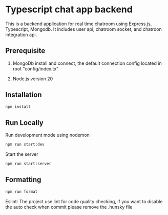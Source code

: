 # Typescript chat app backend

This is a backend application for real time chatroom using Express.js, Typescript, Mongodb. It includes user api, chatroom socket, and chatroon integration api.




## Prerequisite
1. MongoDb install and connect, the default connection config located in root "config/index.tx"

2. Node.js version 20
## Installation

```bash
npm install
```
    
## Run Locally

Run development mode using nodemon

```bash
npm run start:dev
```

Start the server

```bash
npm run start:server
```

## Formatting
```bash
npm run format
```

Eslint:
The project use lint for code quality checking, if you want to disable the auto check when commit please remove the .hunsky file